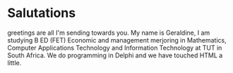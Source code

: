 # Salutations
greetings are all I'm sending towards you.
My name is Geraldine, I am studying B ED (FET) Economic and management merjoring in Mathematics, Computer Applications Technology and Information Technology at TUT in South Africa. We do programming in Delphi and we have touched HTML a little.
